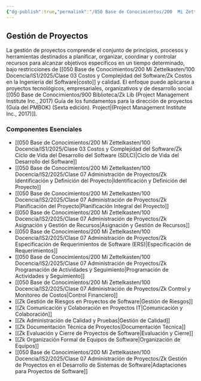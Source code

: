 ```yaml
---
{"dg-publish":true,"permalink":"/050 Base de Conocimientos/200  Mi Zettelkasten/100 Docencia/IS2/2025/Clase 07 Administración de Proyectos/Zk Gestión de Proyectos/","tags":["#definir"]}
---
```


## Gestión de Proyectos

La gestión de proyectos comprende el conjunto de principios, procesos y herramientas destinados a planificar, organizar, coordinar y controlar recursos para alcanzar objetivos específicos en un tiempo determinado, bajo restricciones de [[050 Base de Conocimientos/200  Mi Zettelkasten/100 Docencia/IS1/2025/Clase 03 Costos y Complejidad del Software/Zk Costos en la Ingeniería del Software\|costo]] y calidad. El enfoque puede aplicarse a proyectos tecnológicos, empresariales, organizativos y de desarrollo social [[050 Base de Conocimientos/900 Biblioteca/Zk Lib (Project Management Institute Inc., 2017) Guía de los fundamentos para la dirección de proyectos (Guía del PMBOK) (Sexta edición). Project\|(Project Management Institute Inc., 2017)]].

### Componentes Esenciales

- [[050 Base de Conocimientos/200  Mi Zettelkasten/100 Docencia/IS1/2025/Clase 03 Costos y Complejidad del Software/Zk Ciclo de Vida del Desarrollo del Software (SDLC)\|Ciclo de Vida del Desarrollo del Software]]
- [[050 Base de Conocimientos/200  Mi Zettelkasten/100 Docencia/IS2/2025/Clase 07 Administración de Proyectos/Zk Identificación y Definición del Proyecto\|Identificación y Definición del Proyecto]]
- [[050 Base de Conocimientos/200  Mi Zettelkasten/100 Docencia/IS2/2025/Clase 07 Administración de Proyectos/Zk Planificación del Proyecto\|Planificación Integral del Proyecto]]
- [[050 Base de Conocimientos/200  Mi Zettelkasten/100 Docencia/IS2/2025/Clase 07 Administración de Proyectos/Zk Asignación y Gestión de Recursos\|Asignación y Gestión de Recursos]]
- [[050 Base de Conocimientos/200  Mi Zettelkasten/100 Docencia/IS2/2025/Clase 07 Administración de Proyectos/Zk Especificación de Requerimientos de Software (ERS)\|Especificación de Requerimientos]]
- [[050 Base de Conocimientos/200  Mi Zettelkasten/100 Docencia/IS2/2025/Clase 07 Administración de Proyectos/Zk Programación de Actividades y Seguimiento\|Programación de Actividades y Seguimiento]]
- [[050 Base de Conocimientos/200  Mi Zettelkasten/100 Docencia/IS2/2025/Clase 07 Administración de Proyectos/Zk Control y Monitoreo de Costos\|Control Financiero]]
- [[Zk Gestión de Riesgos en Proyectos de Software\|Gestión de Riesgos]]
- [[Zk Comunicación y Colaboración en Proyectos IT\|Comunicación y Colaboración]]
- [[Zk Administración de Calidad y Pruebas\|Gestión de Calidad]]
- [[Zk Documentación Técnica de Proyectos\|Documentación Técnica]]
- [[Zk Evaluación y Cierre de Proyectos de Software\|Evaluación y Cierre]]
- [[Zk Organización Formal de Equipos de Software\|Organización de Equipos]]
- [[050 Base de Conocimientos/200  Mi Zettelkasten/100 Docencia/IS2/2025/Clase 07 Administración de Proyectos/Zk Gestión de Proyectos en el Desarrollo de Sistemas de Software\|Adaptaciones para Proyectos de Software]]